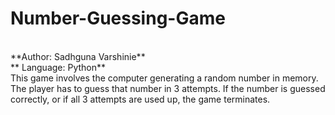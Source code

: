 # Number-Guessing-Game
<br>
**Author: Sadhguna Varshinie**
<br>
** Language: Python**
<br>
This game involves the computer generating a random number in memory. The player has to guess that number in 3 attempts. If the number is guessed correctly, or if all 3 attempts are used up, the game terminates.
